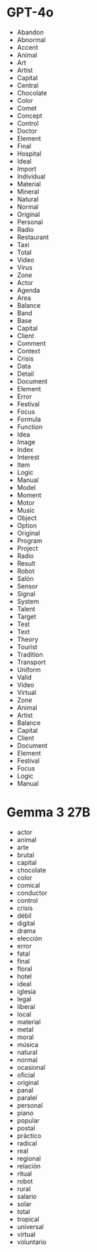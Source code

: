 
# GPT-4o

* Abandon
* Abnormal
* Accent
* Animal
* Art
* Artist
* Capital
* Central
* Chocolate
* Color
* Comet
* Concept
* Control
* Doctor
* Element
* Final
* Hospital
* Ideal
* Import
* Individual
* Material
* Mineral
* Natural
* Normal
* Original
* Personal
* Radio
* Restaurant
* Taxi
* Total
* Video
* Virus
* Zone
* Actor
* Agenda
* Area
* Balance
* Band
* Base
* Capital
* Client
* Comment
* Context
* Crisis
* Data
* Detail
* Document
* Element
* Error
* Festival
* Focus
* Formula
* Function
* Idea
* Image
* Index
* Interest
* Item
* Logic
* Manual
* Model
* Moment
* Motor
* Music
* Object
* Option
* Original
* Program
* Project
* Radio
* Result
* Robot
* Salón
* Sensor
* Signal
* System
* Talent
* Target
* Test
* Text
* Theory
* Tourist
* Tradition
* Transport
* Uniform
* Valid
* Video
* Virtual
* Zone
* Animal
* Artist
* Balance
* Capital
* Client
* Document
* Element
* Festival
* Focus
* Logic
* Manual

# Gemma 3 27B
* actor
* animal
* arte
* brutal
* capital
* chocolate
* color
* comical
* conductor
* control
* crisis
* débil
* digital
* drama
* elección
* error
* fatal
* final
* floral
* hotel
* ideal
* iglesia
* legal
* liberal
* local
* material
* metal
* moral
* música
* natural
* normal
* ocasional
* oficial
* original
* panal
* paralel
* personal
* piano
* popular
* postal
* práctico
* radical
* real
* regional
* relación
* ritual
* robot
* rural
* salario
* solar
* total
* tropical
* universal
* virtual
* voluntario
